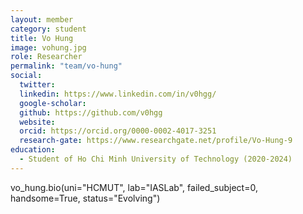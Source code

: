 ```yaml
---
layout: member
category: student
title: Vo Hung
image: vohung.jpg
role: Researcher
permalink: "team/vo-hung"
social:
  twitter:
  linkedin: https://www.linkedin.com/in/v0hgg/
  google-scholar:
  github: https://github.com/v0hgg
  website:
  orcid: https://orcid.org/0000-0002-4017-3251
  research-gate: https://www.researchgate.net/profile/Vo-Hung-9
education:
  - Student of Ho Chi Minh University of Technology (2020-2024)
---
```


vo_hung.bio(uni="HCMUT", lab="IASLab", failed_subject=0, handsome=True, status="Evolving")
